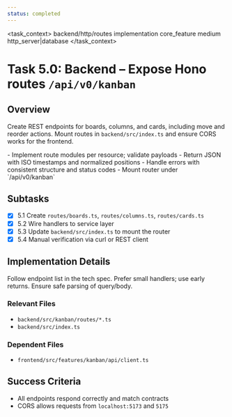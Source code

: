 ```yaml
---
status: completed
---
```


<task_context>
<domain>backend/http/routes</domain>
<type>implementation</type>
<scope>core_feature</scope>
<complexity>medium</complexity>
<dependencies>http_server|database</dependencies>
</task_context>

# Task 5.0: Backend – Expose Hono routes `/api/v0/kanban`

## Overview

Create REST endpoints for boards, columns, and cards, including move and reorder actions. Mount routes in `backend/src/index.ts` and ensure CORS works for the frontend.

<requirements>
- Implement route modules per resource; validate payloads
- Return JSON with ISO timestamps and normalized positions
- Handle errors with consistent structure and status codes
- Mount router under `/api/v0/kanban`
</requirements>

## Subtasks

- [x] 5.1 Create `routes/boards.ts`, `routes/columns.ts`, `routes/cards.ts`
- [x] 5.2 Wire handlers to service layer
- [x] 5.3 Update `backend/src/index.ts` to mount the router
- [x] 5.4 Manual verification via curl or REST client

## Implementation Details

Follow endpoint list in the tech spec. Prefer small handlers; use early returns. Ensure safe parsing of query/body.

### Relevant Files

- `backend/src/kanban/routes/*.ts`
- `backend/src/index.ts`

### Dependent Files

- `frontend/src/features/kanban/api/client.ts`

## Success Criteria

- All endpoints respond correctly and match contracts
- CORS allows requests from `localhost:5173` and `5175`
